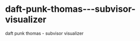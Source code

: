 daft-punk-thomas---subvisor-visualizer
======================================

daft punk thomas - subvisor visualizer
